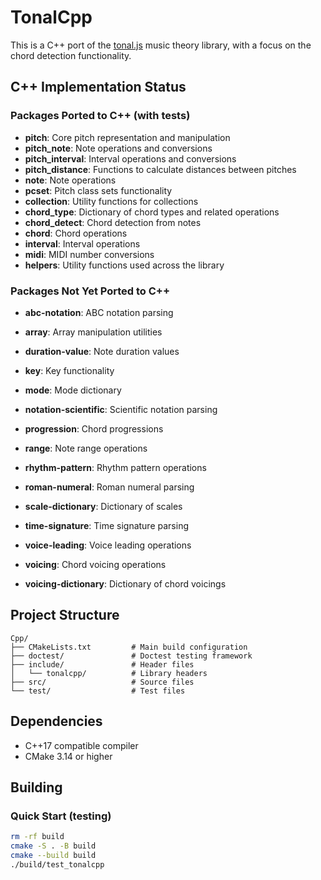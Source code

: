 # TonalCpp

This is a C++ port of the [tonal.js](https://github.com/tonaljs/tonal) music theory library, with a focus on the chord detection functionality.

## C++ Implementation Status

### Packages Ported to C++ (with tests)
- **pitch**: Core pitch representation and manipulation
- **pitch_note**: Note operations and conversions
- **pitch_interval**: Interval operations and conversions
- **pitch_distance**: Functions to calculate distances between pitches
- **note**: Note operations
- **pcset**: Pitch class sets functionality
- **collection**: Utility functions for collections
- **chord_type**: Dictionary of chord types and related operations
- **chord_detect**: Chord detection from notes
- **chord**: Chord operations
- **interval**: Interval operations
- **midi**: MIDI number conversions
- **helpers**: Utility functions used across the library

### Packages Not Yet Ported to C++
- **abc-notation**: ABC notation parsing
- **array**: Array manipulation utilities
- **duration-value**: Note duration values
- **key**: Key functionality
- **mode**: Mode dictionary
- **notation-scientific**: Scientific notation parsing
- **progression**: Chord progressions
- **range**: Note range operations
- **rhythm-pattern**: Rhythm pattern operations
- **roman-numeral**: Roman numeral parsing

- **scale-dictionary**: Dictionary of scales
- **time-signature**: Time signature parsing
- **voice-leading**: Voice leading operations
- **voicing**: Chord voicing operations
- **voicing-dictionary**: Dictionary of chord voicings

## Project Structure

```
Cpp/
├── CMakeLists.txt         # Main build configuration
├── doctest/               # Doctest testing framework 
├── include/               # Header files 
│   └── tonalcpp/          # Library headers
├── src/                   # Source files
└── test/                  # Test files
```

## Dependencies

- C++17 compatible compiler
- CMake 3.14 or higher

## Building

### Quick Start (testing)

```bash
rm -rf build
cmake -S . -B build
cmake --build build
./build/test_tonalcpp
```